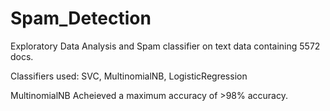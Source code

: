 # Spam_Detection

Exploratory Data Analysis and Spam classifier on text data containing 5572 docs.

Classifiers used: SVC, MultinomialNB, LogisticRegression

MultinomialNB Acheieved a maximum accuracy of >98% accuracy.

